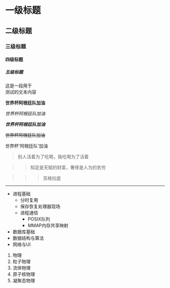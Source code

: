 # 一级标题
## 二级标题
### 三级标题
#### 四级标题
##### 五级标题

这是一段用于<br>测试的文本内容


**世界杯阿根廷队加油**

*世界杯阿根廷队加油*

***世界杯阿根廷队加油***

~~世界杯阿根廷队加油~~

世界杯'阿根廷队'加油

>别人活着为了吃喝，我吃喝为了活着

>>知足是天赋的财富，奢侈是人为的贫穷

>>>苏格拉底

*****

* 进程基础
  * 分时复用
  * 保存恢复处理器现场
  * 进程通信
    * POSIX队列
    * MMAP内存共享映射
* 数据库基础
* 数据结构与算法
* 网络与UI

1. 物理
  1. 粒子物理
  2. 流体物理
  3. 原子核物理
  4. 凝聚态物理
